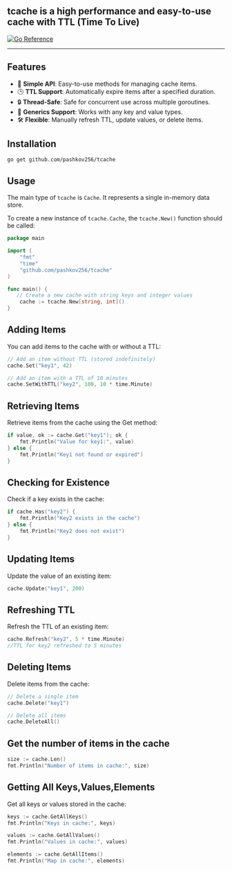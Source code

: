 ## tcache is a high performance and easy-to-use cache with TTL (Time To Live)

[![Go Reference](https://pkg.go.dev/badge/github.com/pashkov256/tcache/v1.svg)](https://pkg.go.dev/github.com/pashkov256/tcache)

---

## Features
- 🚀 **Simple API**: Easy-to-use methods for managing cache items.
- 🕒 **TTL Support**: Automatically expire items after a specified duration.
- 🔒 **Thread-Safe**: Safe for concurrent use across multiple goroutines.
- 🧩 **Generics Support**: Works with any key and value types.
- 🛠️ **Flexible**: Manually refresh TTL, update values, or delete items.

## Installation
```
go get github.com/pashkov256/tcache
```

## Usage
The main type of `tcache` is `Cache`. It represents a single 
in-memory data store.

To create a new instance of `tcache.Cache`, the `tcache.New()` function 
should be called:
```go
package main

import (
    "fmt"
    "time"
    "github.com/pashkov256/tcache"
)

func main() {
   // Create a new cache with string keys and integer values
	cache := tcache.New[string, int]()
}
```

## Adding Items
You can add items to the cache with or without a TTL:

```go
// Add an item without TTL (stored indefinitely)
cache.Set("key1", 42)

// Add an item with a TTL of 10 minutes
cache.SetWithTTL("key2", 100, 10 * time.Minute)
```

## Retrieving Items
Retrieve items from the cache using the Get method:
```go
if value, ok := cache.Get("key1"); ok {
    fmt.Println("Value for key1:", value)
} else {
    fmt.Println("Key1 not found or expired")
}
```

## Checking for Existence
Check if a key exists in the cache:
```go
if cache.Has("key2") {
    fmt.Println("Key2 exists in the cache")
} else {
    fmt.Println("Key2 does not exist")
}
```

## Updating Items
Update the value of an existing item:

```go
cache.Update("key1", 200)
```

## Refreshing TTL
Refresh the TTL of an existing item:
```go
cache.Refresh("key2", 5 * time.Minute)
//TTL for key2 refreshed to 5 minutes
```
## Deleting Items
Delete items from the cache:

```go
// Delete a single item
cache.Delete("key1")

// Delete all items
cache.DeleteAll()
```
## Get the number of items in the cache

```go
size := cache.Len()
fmt.Println("Number of items in cache:", size)
```


## Getting  All Keys,Values,Elements
Get all keys or values stored in the cache:

```go
keys := cache.GetAllKeys()
fmt.Println("Keys in cache:", keys)

values := cache.GetAllValues()
fmt.Println("Values in cache:", values)

elements := cache.GetAllItems()
fmt.Println("Map in cache:", elements)
```